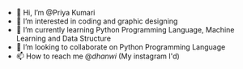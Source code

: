 - 👋 Hi, I’m @Priya Kumari
- 👀 I’m interested in coding and graphic designing
- 🌱 I’m currently learning Python Programming Language, Machine Learning and Data Structure
- 💞️ I’m looking to collaborate on Python Programming Language
- 📫 How to reach me @_dhanwi_ (My instagram I'd)

<!---
Dhanwi/Dhanwi is a ✨ special ✨ repository because its `README.md` (this file) appears on your GitHub profile.
You can click the Preview link to take a look at your changes.
--->
